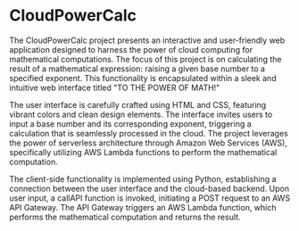 # CloudPowerCalc
The CloudPowerCalc project presents an interactive and user-friendly web application designed to harness the power of cloud computing for mathematical computations. The focus of this project is on calculating the result of a mathematical expression: raising a given base number to a specified exponent. This functionality is encapsulated within a sleek and intuitive web interface titled "TO THE POWER OF MATH!"

The user interface is carefully crafted using HTML and CSS, featuring vibrant colors and clean design elements. The interface invites users to input a base number and its corresponding exponent, triggering a calculation that is seamlessly processed in the cloud. The project leverages the power of serverless architecture through Amazon Web Services (AWS), specifically utilizing AWS Lambda functions to perform the mathematical computation.

The client-side functionality is implemented using Python, establishing a connection between the user interface and the cloud-based backend. Upon user input, a callAPI function is invoked, initiating a POST request to an AWS API Gateway. The API Gateway triggers an AWS Lambda function, which performs the mathematical computation and returns the result.
